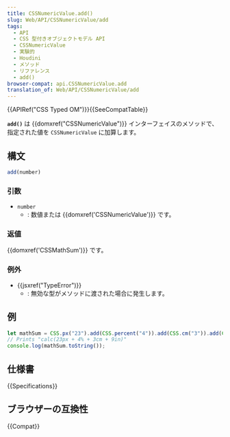 ```yaml
---
title: CSSNumericValue.add()
slug: Web/API/CSSNumericValue/add
tags:
  - API
  - CSS 型付きオブジェクトモデル API
  - CSSNumericValue
  - 実験的
  - Houdini
  - メソッド
  - リファレンス
  - add()
browser-compat: api.CSSNumericValue.add
translation_of: Web/API/CSSNumericValue/add
---
```

{{APIRef("CSS Typed OM")}}{{SeeCompatTable}}

**`add()`** は {{domxref("CSSNumericValue")}} インターフェイスのメソッドで、指定された値を `CSSNumericValue` に加算します。

## 構文

```js
add(number)
```

### 引数

- `number`
  - : 数値または {{domxref('CSSNumericValue')}} です。

### 返値

{{domxref('CSSMathSum')}} です。

### 例外

- {{jsxref("TypeError")}}
  - : 無効な型がメソッドに渡された場合に発生します。

## 例

```js
let mathSum = CSS.px("23").add(CSS.percent("4")).add(CSS.cm("3")).add(CSS.in("9"));
// Prints "calc(23px + 4% + 3cm + 9in)"
console.log(mathSum.toString());
```

## 仕様書

{{Specifications}}

## ブラウザーの互換性

{{Compat}}
